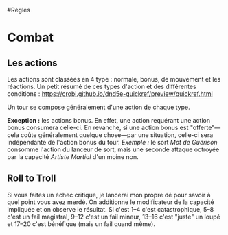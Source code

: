 #Règles 
# Combat
## Les actions
Les actions sont classées en 4 type : normale, bonus, de mouvement et les réactions.
Un petit résumé de ces types d'action et des différentes conditions : https://crobi.github.io/dnd5e-quickref/preview/quickref.html

Un tour se compose généralement d'une action de chaque type.

__Exception :__ les actions bonus. En effet, une action requérant une action bonus consumera celle-ci.
En revanche, si une action bonus est "offerte"—cela coûte généralement quelque chose—par une situation, celle-ci sera indépendante de l'action bonus du tour.
*Exemple :* le sort *Mot de Guérison* consomme l'action du lanceur de sort, mais une seconde attaque octroyée par la capacité *Artiste Martial* d'un moine non.

## Roll to Troll
Si vous faites un échec critique, je lancerai mon propre dé pour savoir à quel point vous avez merdé.
On additionne le modificateur de la capacité impliquée et on observe le résultat. Si c'est 1–4 c'est catastrophique, 5–8 c'est un fail magistral, 9–12 c'est un fail mineur, 13–16 c'est "juste" un loupé et 17–20 c'est bénéfique (mais un fail quand même).